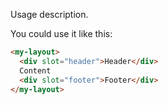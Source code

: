 Usage description.

You could use it like this:

```html
<my-layout>
  <div slot="header">Header</div>
  Content
  <div slot="footer">Footer</div>
</my-layout>
```
